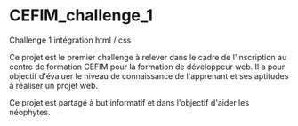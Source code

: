 # CEFIM_challenge_1
Challenge 1 intégration html / css

Ce projet est le premier challenge à relever dans le cadre de l'inscription au centre de formation CEFIM pour la formation de développeur web.
Il a pour objectif d'évaluer le niveau de connaissance de l'apprenant et ses aptitudes à réaliser un projet web.

Ce projet est partagé à but informatif et dans l'objectif d'aider les néophytes. 
